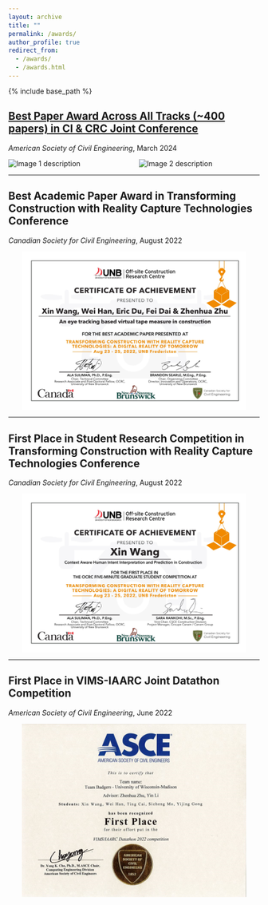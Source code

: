 ```yaml
---
layout: archive
title: ""
permalink: /awards/
author_profile: true
redirect_from:
  - /awards/
  - /awards.html
---
```


{% include base_path %}

## [Best Paper Award Across All Tracks (~400 papers) in CI & CRC Joint Conference](https://engineering.wisc.edu/blog/xin-wang-redefines-human-robot-collaboration-in-construction/) 

*American Society of Civil Engineering*, March 2024

<div style="display: flex; justify-content: space-between; align-items: center;">
  <div style="flex: 1; margin-right: 10px;">
    <img src="../images/award1.jpg" alt="Image 1 description" width="450">
  </div>
  <div style="flex: 1; margin-left: 10px;">
    <img src="../images/award2.jpg" alt="Image 2 description" width="450">
  </div>
</div>

---

## Best Academic Paper Award in Transforming Construction with Reality Capture Technologies Conference

*Canadian Society for Civil Engineering*, August 2022

<div style="display: flex; justify-content: center; align-items: center;">
  <img src="../images/tcrc1.jpg" alt="Image 1 description" width="450">
</div>

---

## First Place in Student Research Competition in Transforming Construction with Reality Capture Technologies Conference

*Canadian Society for Civil Engineering*, August 2022

<div style="display: flex; justify-content: center; align-items: center;">
  <img src="../images/tcrc2.jpg" alt="Image 1 description" width="450">
</div>

---

## First Place in VIMS-IAARC Joint Datathon Competition

*American Society of Civil Engineering*, June 2022

<div style="display: flex; justify-content: center; align-items: center;">
  <img src="../images/datathon.png" alt="Image 1 description" width="450">
</div>

<!-- Education
======
* Ph.D in Version Control Theory, GitHub University, 2018 (expected)
* M.S. in Jekyll, GitHub University, 2014
* B.S. in GitHub, GitHub University, 2012

Work experience
======
* Spring 2024: Academic Pages Collaborator
  * Github University
  * Duties includes: Updates and improvements to template
  * Supervisor: The Users

* Fall 2015: Research Assistant
  * Github University
  * Duties included: Merging pull requests
  * Supervisor: Professor Hub

* Summer 2015: Research Assistant
  * Github University
  * Duties included: Tagging issues
  * Supervisor: Professor Git
  
Skills
======
* Skill 1
* Skill 2
  * Sub-skill 2.1
  * Sub-skill 2.2
  * Sub-skill 2.3
* Skill 3

Publications
======
  <ul>{% for post in site.publications reversed %}
    {% include archive-single-cv.html %}
  {% endfor %}</ul>
  
Talks
======
  <ul>{% for post in site.talks reversed %}
    {% include archive-single-talk-cv.html  %}
  {% endfor %}</ul>
  
Teaching
======
  <ul>{% for post in site.teaching reversed %}
    {% include archive-single-cv.html %}
  {% endfor %}</ul>
  
Service and leadership
======
* Currently signed in to 43 different slack teams -->
